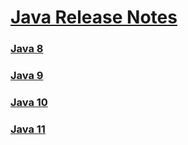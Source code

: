 # [Java Release Notes](https://docs.oracle.com/en/java/javase/index.html)

### [Java 8](./8)
### [Java 9](./9)
### [Java 10](./10)
### [Java 11](./11)

